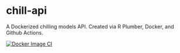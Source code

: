 # chill-api

A Dockerized chilling models API. Created via R Plumber, Docker, and Github Actions.

[![Docker Image CI](https://github.com/enesgencer18/chill-api/actions/workflows/docker-image.yml/badge.svg)](https://github.com/enesgencer18/chill-api/actions/workflows/docker-image.yml)
